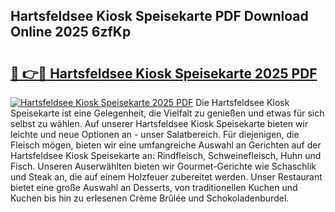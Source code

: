 ## Hartsfeldsee Kiosk Speisekarte PDF Download Online 2025 6zfKp

# <h2><a href="http://gc9wo6.nevu.top/?p=Hartsfeldsee+Kiosk+Speisekarte">🔗 👉🔴 Hartsfeldsee Kiosk Speisekarte 2025 PDF</a></h2>

[![Hartsfeldsee Kiosk Speisekarte 2025 PDF](https://i.imgur.com/dBaPXMq.png)](http://gc9wo6.nevu.top/?p=Hartsfeldsee+Kiosk+Speisekarte)
Die Hartsfeldsee Kiosk Speisekarte ist eine Gelegenheit, die Vielfalt zu genießen und etwas für sich selbst zu wählen. Auf unserer Hartsfeldsee Kiosk Speisekarte bieten wir leichte und neue Optionen an - unser Salatbereich. Für diejenigen, die Fleisch mögen, bieten wir eine umfangreiche Auswahl an Gerichten auf der Hartsfeldsee Kiosk Speisekarte an: Rindfleisch, Schweinefleisch, Huhn und Fisch. Unseren Auserwählten bieten wir Gourmet-Gerichte wie Schaschlik und Steak an, die auf einem Holzfeuer zubereitet werden. Unser Restaurant bietet eine große Auswahl an Desserts, von traditionellen Kuchen und Kuchen bis hin zu erlesenen Crème Brûlée und Schokoladenburdel.
